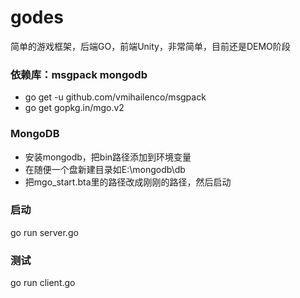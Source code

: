 # godes
简单的游戏框架，后端GO，前端Unity，非常简单，目前还是DEMO阶段

### 依赖库：msgpack mongodb ###
* go get -u github.com/vmihailenco/msgpack
* go get gopkg.in/mgo.v2

### MongoDB ###
* 安装mongodb，把bin路径添加到环境变量
* 在随便一个盘新建目录如E:\mongodb\db
* 把mgo_start.bta里的路径改成刚刚的路径，然后启动

### 启动 ###
go run server.go

### 测试 ###
go run client.go
